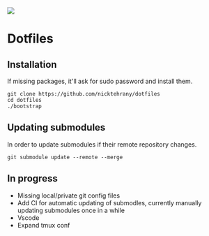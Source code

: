 <a href="https://opensource.org/licenses/MIT">
  <img src="https://img.shields.io/badge/License-MIT-yellow.svg" />
</a>

# Dotfiles

## Installation

If missing packages, it'll ask for sudo password and install them.

```shell
git clone https://github.com/nicktehrany/dotfiles
cd dotfiles
./bootstrap
```

## Updating submodules

In order to update submodules if their remote repository changes.

```shell
git submodule update --remote --merge
```

## In progress
 
* Missing local/private git config files
* Add CI for automatic updating of submodles, currently manually updating submodules once in a while
* Vscode
* Expand tmux conf
